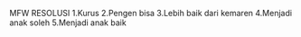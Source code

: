 MFW RESOLUSI
1.Kurus
2.Pengen bisa
3.Lebih baik dari kemaren
4.Menjadi anak soleh
5.Menjadi anak baik
